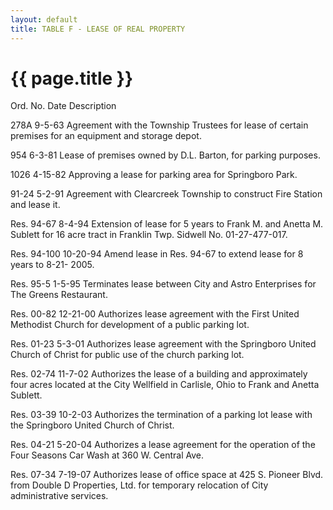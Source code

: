 ```yaml
---
layout: default 
title: TABLE F - LEASE OF REAL PROPERTY
---
```


{{ page.title }}
================

Ord. No. Date Description

278A 9-5-63 Agreement with the Township Trustees for lease of certain
premises for an equipment and storage depot.

954 6-3-81 Lease of premises owned by D.L. Barton, for parking purposes.

1026 4-15-82 Approving a lease for parking area for Springboro Park.

91-24 5-2-91 Agreement with Clearcreek Township to construct Fire
Station and lease it.

Res. 94-67 8-4-94 Extension of lease for 5 years to Frank M. and Anetta
M. Sublett for 16 acre tract in Franklin Twp. Sidwell No. 01-27-477-017.

Res. 94-100 10-20-94 Amend lease in Res. 94-67 to extend lease for 8
years to 8-21- 2005.

Res. 95-5 1-5-95 Terminates lease between City and Astro Enterprises for
The Greens Restaurant.

Res. 00-82 12-21-00 Authorizes lease agreement with the First United
Methodist Church for development of a public parking lot.

Res. 01-23 5-3-01 Authorizes lease agreement with the Springboro United
Church of Christ for public use of the church parking lot.

Res. 02-74 11-7-02 Authorizes the lease of a building and approximately
four acres located at the City Wellfield in Carlisle, Ohio to Frank and
Anetta Sublett.

Res. 03-39 10-2-03 Authorizes the termination of a parking lot lease
with the Springboro United Church of Christ.

Res. 04-21 5-20-04 Authorizes a lease agreement for the operation of the
Four Seasons Car Wash at 360 W. Central Ave.

Res. 07-34 7-19-07 Authorizes lease of office space at 425 S. Pioneer
Blvd. from Double D Properties, Ltd. for temporary relocation of City
administrative services.
